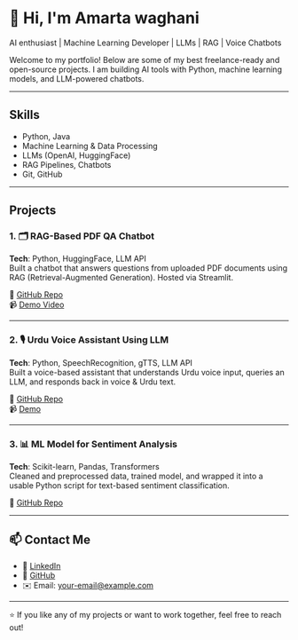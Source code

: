 
# 👋 Hi, I'm Amarta waghani

AI enthusiast | Machine Learning Developer | LLMs | RAG | Voice Chatbots

Welcome to my portfolio! Below are some of my best freelance-ready and open-source projects. I am building AI tools with Python, machine learning models, and LLM-powered chatbots.

---

##  Skills

- Python, Java
- Machine Learning & Data Processing
- LLMs (OpenAI, HuggingFace)
- RAG Pipelines, Chatbots
- Git, GitHub

---

## Projects

### 1. 🗂️ RAG-Based PDF QA Chatbot
**Tech**: Python, HuggingFace, LLM API  
Built a chatbot that answers questions from uploaded PDF documents using RAG (Retrieval-Augmented Generation). Hosted via Streamlit.

🔗 [GitHub Repo](link-to-project-repo)  
📹 [Demo Video](link-if-you-have-one)

---

### 2. 🎙️ Urdu Voice Assistant Using LLM
**Tech**: Python, SpeechRecognition, gTTS, LLM API  
Built a voice-based assistant that understands Urdu voice input, queries an LLM, and responds back in voice & Urdu text.

🔗 [GitHub Repo](link-to-project-repo)  
📹 [Demo](link-if-available)

---

### 3. 📊 ML Model for Sentiment Analysis
**Tech**: Scikit-learn, Pandas, Transformers  
Cleaned and preprocessed data, trained model, and wrapped it into a usable Python script for text-based sentiment classification.

🔗 [GitHub Repo](link)

---

## 📫 Contact Me

- 💼 [LinkedIn](your-link)
- 🐙 [GitHub](your-profile)
- ✉️ Email: your-email@example.com

---

⭐ If you like any of my projects or want to work together, feel free to reach out!
